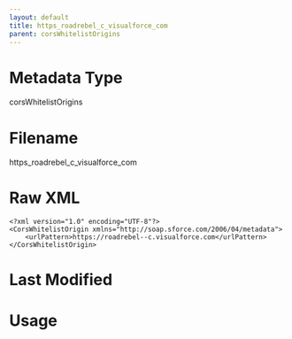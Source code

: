 ```yaml
---
layout: default
title: https_roadrebel_c_visualforce_com
parent: corsWhitelistOrigins
---
```

# Metadata Type
corsWhitelistOrigins


# Filename 
https_roadrebel_c_visualforce_com


# Raw XML
```
<?xml version="1.0" encoding="UTF-8"?>
<CorsWhitelistOrigin xmlns="http://soap.sforce.com/2006/04/metadata">
    <urlPattern>https://roadrebel--c.visualforce.com</urlPattern>
</CorsWhitelistOrigin>
```


# Last Modified


# Usage
